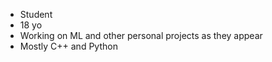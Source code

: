 - Student
- 18 yo
- Working on ML and other personal projects as they appear
- Mostly C++ and Python
<!---
lscherrer2/lscherrer2 is a ✨ special ✨ repository because its `README.md` (this file) appears on your GitHub profile.
You can click the Preview link to take a look at your changes.
--->
